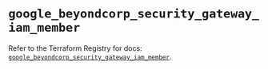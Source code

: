 # `google_beyondcorp_security_gateway_iam_member`

Refer to the Terraform Registry for docs: [`google_beyondcorp_security_gateway_iam_member`](https://registry.terraform.io/providers/hashicorp/google-beta/6.41.0/docs/resources/google_beyondcorp_security_gateway_iam_member).
